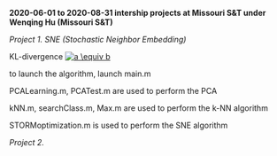 <b> 2020-06-01 to 2020-08-31 intership projects at Missouri S&T under Wenqing Hu (Missouri S&T) </b>

<i> Project 1. SNE (Stochastic Neighbor Embedding) </i>

KL-divergence <a href="https://www.codecogs.com/eqnedit.php?latex=a&space;\equiv&space;b" target="_blank"><img src="https://latex.codecogs.com/gif.latex?a&space;\equiv&space;b" title="a \equiv b" /></a>

to launch the algorithm, launch main.m
 
PCALearning.m, PCATest.m are used to perform the PCA
 
kNN.m, searchClass.m, Max.m are used to perform the k-NN algorithm
 
STORMoptimization.m is used to perform the SNE algorithm

<i> Project 2. </i>
